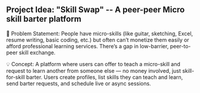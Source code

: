 Project Idea: "Skill Swap" -- A peer-peer Micro skill barter platform
----------------------------------------------------------------

🧩 Problem Statement:
People have micro-skills (like guitar, sketching, Excel, resume writing, basic coding, etc.) but often can’t monetize them easily or afford professional learning services. There’s a gap in low-barrier, peer-to-peer skill exchange.

💡 Concept:
A platform where users can offer to teach a micro-skill and request to learn another from someone else — no money involved, just skill-for-skill barter. Users create profiles, list skills they can teach and learn, send barter requests, and schedule live or async sessions.